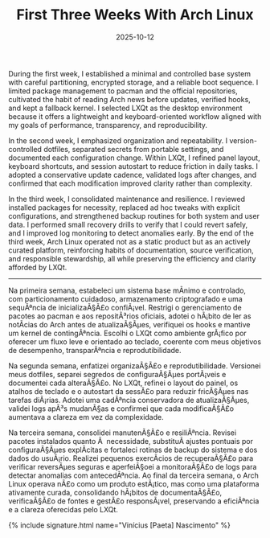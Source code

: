 ﻿---
layout: post
title: "First Three Weeks With Arch Linux"
date: 2025-10-12
categories: [Linux]
tags: [arch-linux, linux, experiences, lxqt, no-aur]
excerpt: "A concise academic-style account of my first three weeks on Arch Linux: minimal base, disciplined updates from official repos only, and a lightweight LXQt environment focused on reproducibility."
---

During the first week, I established a minimal and controlled base system with careful partitioning, encrypted storage, and a reliable boot sequence. I limited package management to pacman and the official repositories, cultivated the habit of reading Arch news before updates, verified hooks, and kept a fallback kernel. I selected LXQt as the desktop environment because it offers a lightweight and keyboard-oriented workflow aligned with my goals of performance, transparency, and reproducibility.

In the second week, I emphasized organization and repeatability. I version-controlled dotfiles, separated secrets from portable settings, and documented each configuration change. Within LXQt, I refined panel layout, keyboard shortcuts, and session autostart to reduce friction in daily tasks. I adopted a conservative update cadence, validated logs after changes, and confirmed that each modification improved clarity rather than complexity.

In the third week, I consolidated maintenance and resilience. I reviewed installed packages for necessity, replaced ad hoc tweaks with explicit configurations, and strengthened backup routines for both system and user data. I performed small recovery drills to verify that I could revert safely, and I improved log monitoring to detect anomalies early. By the end of the third week, Arch Linux operated not as a static product but as an actively curated platform, reinforcing habits of documentation, source verification, and responsible stewardship, all while preserving the efficiency and clarity afforded by LXQt.

---

Na primeira semana, estabeleci um sistema base mÃ­nimo e controlado, com particionamento cuidadoso, armazenamento criptografado e uma sequÃªncia de inicializaÃ§Ã£o confiÃ¡vel. Restrigi o gerenciamento de pacotes ao pacman e aos repositÃ³rios oficiais, adotei o hÃ¡bito de ler as notÃ­cias do Arch antes de atualizaÃ§Ãµes, verifiquei os hooks e mantive um kernel de contingÃªncia. Escolhi o LXQt como ambiente grÃ¡fico por oferecer um fluxo leve e orientado ao teclado, coerente com meus objetivos de desempenho, transparÃªncia e reprodutibilidade.

Na segunda semana, enfatizei organizaÃ§Ã£o e reprodutibilidade. Versionei meus dotfiles, separei segredos de configuraÃ§Ãµes portÃ¡veis e documentei cada alteraÃ§Ã£o. No LXQt, refinei o layout do painel, os atalhos de teclado e o autostart da sessÃ£o para reduzir fricÃ§Ãµes nas tarefas diÃ¡rias. Adotei uma cadÃªncia conservadora de atualizaÃ§Ãµes, validei logs apÃ³s mudanÃ§as e confirmei que cada modificaÃ§Ã£o aumentava a clareza em vez da complexidade.

Na terceira semana, consolidei manutenÃ§Ã£o e resiliÃªncia. Revisei pacotes instalados quanto Ã  necessidade, substituÃ­ ajustes pontuais por configuraÃ§Ãµes explÃ­citas e fortaleci rotinas de backup do sistema e dos dados do usuÃ¡rio. Realizei pequenos exercÃ­cios de recuperaÃ§Ã£o para verificar reversÃµes seguras e aperfeiÃ§oei a monitoraÃ§Ã£o de logs para detectar anomalias com antecedÃªncia. Ao final da terceira semana, o Arch Linux operava nÃ£o como um produto estÃ¡tico, mas como uma plataforma ativamente curada, consolidando hÃ¡bitos de documentaÃ§Ã£o, verificaÃ§Ã£o de fontes e gestÃ£o responsÃ¡vel, preservando a eficiÃªncia e a clareza oferecidas pelo LXQt.

{% include signature.html name="Vinícius [Paeta] Nascimento" %}
